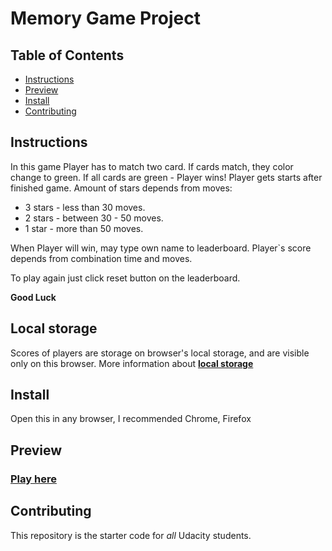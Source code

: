 # Memory Game Project

## Table of Contents

* [Instructions](#instructions)
* [Preview](#preview)
* [Install](#install)
* [Contributing](#contributing)


## Instructions

In this game Player has to match two card. If cards match, they color change to green. If all cards are green - Player wins!
Player gets starts after finished game. Amount of stars depends from moves:
 - 3 stars - less than 30 moves.
 - 2 stars - between 30 - 50 moves.
 - 1 star - more than 50 moves.

When Player will win, may type own name to leaderboard. 
Player`s score depends from combination time and moves.


To play again just click reset button on the leaderboard.

**Good Luck**


## Local storage

Scores of players are storage on browser's local storage, and are visible only on this browser. More information about **[local storage](https://developer.mozilla.org/en-US/docs/Web/API/Storage/LocalStorage)**

## Install

Open this in any browser, I recommended Chrome, Firefox

## Preview

### [Play here](http://memory.pkopy.pl)

## Contributing

This repository is the starter code for _all_ Udacity students.
